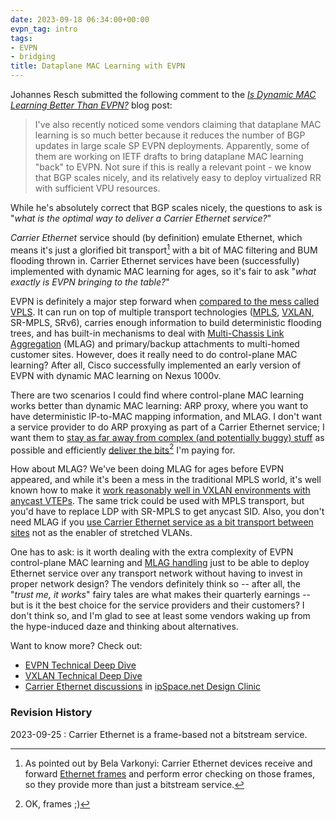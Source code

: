 ```yaml
---
date: 2023-09-18 06:34:00+00:00
evpn_tag: intro
tags:
- EVPN
- bridging
title: Dataplane MAC Learning with EVPN
---
```

Johannes Resch submitted the following comment to the _[Is Dynamic MAC Learning Better Than EVPN?](/2023/04/evpn-dynamic-mac-learning/)_ blog post:

> I've also recently noticed some vendors claiming that dataplane MAC learning is so much better because it reduces the number of BGP updates in large scale SP EVPN deployments. Apparently, some of them are working on IETF drafts to bring dataplane MAC learning "back" to EVPN. Not sure if this is really a relevant point - we know that BGP scales nicely, and its relatively easy to deploy virtualized RR with sufficient VPU resources.

While he's absolutely correct that BGP scales nicely, the questions to ask is "_what is the optimal way to deliver a Carrier Ethernet service?_"
<!--more-->
_Carrier Ethernet_ service should (by definition) emulate Ethernet, which means it's just a glorified bit transport[^DT] with a bit of MAC filtering and BUM flooding thrown in. Carrier Ethernet services have been (successfully) implemented with dynamic MAC learning for ages, so it's fair to ask "_what exactly is EVPN bringing to the table?_"

[^DT]: As pointed out by Bela Varkonyi: Carrier Ethernet devices receive and forward [Ethernet frames](/2022/10/ethernet-encapsulations/) and perform error checking on those frames, so they provide more than just a bitstream service.

EVPN is definitely a major step forward when [compared to the mess called VPLS](/2018/02/evpn-is-more-than-vpls-on-steroids/). It can run on top of multiple transport technologies ([MPLS](/2022/04/do-you-care-about-mpls/), [VXLAN](/2020/05/need-vxlan-transport/), SR-MPLS, SRv6), carries enough information to build deterministic flooding trees, and has built-in mechanisms to deal with [Multi-Chassis Link Aggregation](/series/mlag/) (MLAG) and primary/backup attachments to multi-homed customer sites. However, does it really need to do control-plane MAC learning? After all, Cisco successfully implemented an early version of EVPN with dynamic MAC learning on Nexus 1000v.

There are two scenarios I could find where control-plane MAC learning works better than dynamic MAC learning: ARP proxy, where you want to have deterministic IP-to-MAC mapping information, and MLAG. I don't want a service provider to do ARP proxying as part of a Carrier Ethernet service; I want them to [stay as far away from complex (and potentially buggy) stuff](/2014/03/whose-failure-domain-is-it/) as possible and efficiently [deliver the bits](/2018/03/whos-pushing-layer-2-vpn-services/)[^DGA] I'm paying for.

[^DGA]: OK, frames ;)

How about MLAG? We've been doing MLAG for ages before EVPN appeared, and while it's been a mess in the traditional MPLS world, it's well known how to make it [work reasonably well in VXLAN environments with anycast VTEPs](/2022/09/mlag-deep-dive-vxlan-fabric/). The same trick could be used with MPLS transport, but you'd have to replace LDP with SR-MPLS to get anycast SID. Also, you don't need MLAG if you [use Carrier Ethernet service as a bit transport between sites](/2012/07/the-difference-between-metro-ethernet/) not as the enabler of stretched VLANs.

One has to ask: is it worth dealing with the extra complexity of EVPN control-plane MAC learning and [MLAG handling](/2022/11/mlag-vxlan-evpn/) just to be able to deploy Ethernet service over any transport network without having to invest in proper network design? The vendors definitely think so -- after all, the "_trust me, it works_" fairy tales are what makes their quarterly earnings -- but is it the best choice for the service providers and their customers? I don't think so, and I'm glad to see at least some vendors waking up from the hype-induced daze and thinking about alternatives.

Want to know more? Check out:

* [EVPN Technical Deep Dive](https://www.ipspace.net/EVPN_Technical_Deep_Dive)
* [VXLAN Technical Deep Dive](https://www.ipspace.net/VXLAN_Technical_Deep_Dive)
* [Carrier Ethernet discussions](https://my.ipspace.net/bin/list?id=Design#2022_04) in [ipSpace.net Design Clinic](https://www.ipspace.net/IpSpace.net_Design_Clinic)

### Revision History

2023-09-25
: Carrier Ethernet is a frame-based not a bitstream service.
